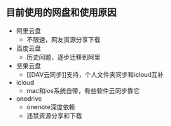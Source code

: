 ## 目前使用的网盘和使用原因

- 阿里云盘
	- 不限速，网友资源分享下载
- 百度云盘
	- 历史问题，逐步迁移到阿里
- 坚果云盘
	- [[DAV云同步]]支持，个人文件夹同步和icloud互补
- icloud
	- mac和ios系统自带，有些软件云同步靠它
- onedrive
	- onenote深度依赖
	- 违禁资源分享和下载
